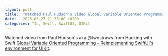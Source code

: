 ```yaml
---
layout: post
title:  "Watched Paul Hudson's video Global Variable Oriented Programming – Reimplementing SwiftUI's environment for UIKit"
date:   2025-03-27 21:35:00 +0200
categories: TIL, Swift, SwiftUI, UIKit
---
```

Watched video from Paul Hudson's aka @twostraws from Hacking with Swift [Global Variable Oriented Programming – Reimplementing SwiftUI's environment for UIKit](https://www.youtube.com/watch?v=UUGk2HPbtMg).
